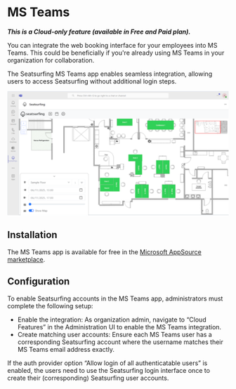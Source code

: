 # MS Teams

**_This is a Cloud-only feature (available in Free and Paid plan)._**

You can integrate the web booking interface for your employees into MS Teams. This could be beneficially if you're already using MS Teams in your organization for collaboration.

The Seatsurfing MS Teams app enables seamless integration, allowing users to access Seatsurfing without additional login steps.

![MS Teams Screenshot](img/msteams.png)

## Installation

The MS Teams app is available for free in the [Microsoft AppSource marketplace](https://appsource.microsoft.com/product/office/WA200008773).

## Configuration

To enable Seatsurfing accounts in the MS Teams app, administrators must complete the following setup:

- Enable the integration: As organization admin, navigate to “Cloud Features” in the Administration UI to enable the MS Teams integration.
- Create matching user accounts: Ensure each MS Teams user has a corresponding Seatsurfing account where the username matches their MS Teams email address exactly.

If the auth provider option “Allow login of all authenticatable users” is enabled, the users need to use the Seatsurfing login interface once to create their (corresponding) Seatsurfing user accounts.
